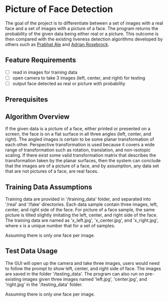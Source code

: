 # Picture of Face Detection

The goal of the project is to differentiate between a set of images with a real face and a set of images with a picture of a face. The program returns the probability of the given data being either real or a picture. This outcome is then compared with the existing liveness detection algorithms developed by others such as [Prabhat Ale](https://github.com/prabhat-123/Face_Antispoofing_System) and [Adrian Rosebrock](https://www.pyimagesearch.com/2019/03/11/liveness-detection-with-opencv/). 

## Feature Requirements
- [ ] read in images for training data
- [ ] open camera to take 3 images (left, center, and right) for testing
- [ ] output face detected as real or picture with probability

## Prerequisites


## Algorithm Overview

If the given data is a picture of a face, either printed or presented on a screen, the face is on a flat surface in all three angles (left, center, and right). The angled images is certain to be some planar transformation of each other. Perspective transformation is used because it covers a wide range of transformation such as rotation, translation, and non-isotopic scaling. If there exist some valid transformation matrix that describes the transformation taken by the planar surfaces, then the system can conclude that the images are of a picture of a face, and by assumption, any data set that are not pictures of a face, are real faces. 


## Training Data Assumptions

Training data are provided in '/training_data' folder, and separated into '/real' and '/fake' directories. Each data sample contain three images, left, center, and right side of the face. For picture of a face sample, the same picture is tilted slightly imitating the left, center, and right side of the face. The training data are named as 'x_left.jpg', 'x_center.jpg', and 'x_right.jpg', where x is a unique number that for a set of samples. 

Assuming there is only one face per image. 

## Test Data Usage

The GUI will open up the camera and take three images, users would need to follow the prompt to show left, center, and right side of face. The images are saved in the folder '/testing_data'. The program can also run on pre-existing images given three images named 'left.jpg', 'center.jpg', and 'right.jpg' in the '/testing_data' folder. 

Assuming there is only one face per image. 
